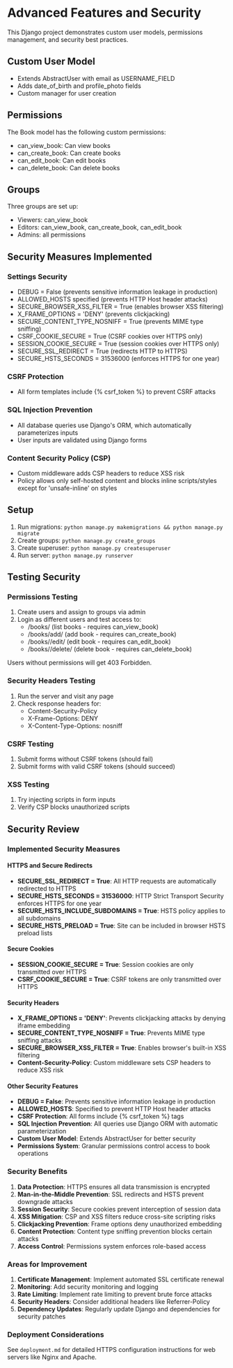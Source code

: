 # Advanced Features and Security

This Django project demonstrates custom user models, permissions management, and security best practices.

## Custom User Model

- Extends AbstractUser with email as USERNAME_FIELD
- Adds date_of_birth and profile_photo fields
- Custom manager for user creation

## Permissions

The Book model has the following custom permissions:
- can_view_book: Can view books
- can_create_book: Can create books
- can_edit_book: Can edit books
- can_delete_book: Can delete books

## Groups

Three groups are set up:
- Viewers: can_view_book
- Editors: can_view_book, can_create_book, can_edit_book
- Admins: all permissions

## Security Measures Implemented

### Settings Security
- DEBUG = False (prevents sensitive information leakage in production)
- ALLOWED_HOSTS specified (prevents HTTP Host header attacks)
- SECURE_BROWSER_XSS_FILTER = True (enables browser XSS filtering)
- X_FRAME_OPTIONS = 'DENY' (prevents clickjacking)
- SECURE_CONTENT_TYPE_NOSNIFF = True (prevents MIME type sniffing)
- CSRF_COOKIE_SECURE = True (CSRF cookies over HTTPS only)
- SESSION_COOKIE_SECURE = True (session cookies over HTTPS only)
- SECURE_SSL_REDIRECT = True (redirects HTTP to HTTPS)
- SECURE_HSTS_SECONDS = 31536000 (enforces HTTPS for one year)

### CSRF Protection
- All form templates include {% csrf_token %} to prevent CSRF attacks

### SQL Injection Prevention
- All database queries use Django's ORM, which automatically parameterizes inputs
- User inputs are validated using Django forms

### Content Security Policy (CSP)
- Custom middleware adds CSP headers to reduce XSS risk
- Policy allows only self-hosted content and blocks inline scripts/styles except for 'unsafe-inline' on styles

## Setup

1. Run migrations: `python manage.py makemigrations && python manage.py migrate`
2. Create groups: `python manage.py create_groups`
3. Create superuser: `python manage.py createsuperuser`
4. Run server: `python manage.py runserver`

## Testing Security

### Permissions Testing
1. Create users and assign to groups via admin
2. Login as different users and test access to:
   - /books/ (list books - requires can_view_book)
   - /books/add/ (add book - requires can_create_book)
   - /books/<id>/edit/ (edit book - requires can_edit_book)
   - /books/<id>/delete/ (delete book - requires can_delete_book)

Users without permissions will get 403 Forbidden.

### Security Headers Testing
1. Run the server and visit any page
2. Check response headers for:
   - Content-Security-Policy
   - X-Frame-Options: DENY
   - X-Content-Type-Options: nosniff

### CSRF Testing
1. Submit forms without CSRF tokens (should fail)
2. Submit forms with valid CSRF tokens (should succeed)

### XSS Testing
1. Try injecting scripts in form inputs
2. Verify CSP blocks unauthorized scripts

## Security Review

### Implemented Security Measures

#### HTTPS and Secure Redirects
- **SECURE_SSL_REDIRECT = True**: All HTTP requests are automatically redirected to HTTPS
- **SECURE_HSTS_SECONDS = 31536000**: HTTP Strict Transport Security enforces HTTPS for one year
- **SECURE_HSTS_INCLUDE_SUBDOMAINS = True**: HSTS policy applies to all subdomains
- **SECURE_HSTS_PRELOAD = True**: Site can be included in browser HSTS preload lists

#### Secure Cookies
- **SESSION_COOKIE_SECURE = True**: Session cookies are only transmitted over HTTPS
- **CSRF_COOKIE_SECURE = True**: CSRF tokens are only transmitted over HTTPS

#### Security Headers
- **X_FRAME_OPTIONS = 'DENY'**: Prevents clickjacking attacks by denying iframe embedding
- **SECURE_CONTENT_TYPE_NOSNIFF = True**: Prevents MIME type sniffing attacks
- **SECURE_BROWSER_XSS_FILTER = True**: Enables browser's built-in XSS filtering
- **Content-Security-Policy**: Custom middleware sets CSP headers to reduce XSS risk

#### Other Security Features
- **DEBUG = False**: Prevents sensitive information leakage in production
- **ALLOWED_HOSTS**: Specified to prevent HTTP Host header attacks
- **CSRF Protection**: All forms include {% csrf_token %} tags
- **SQL Injection Prevention**: All queries use Django ORM with automatic parameterization
- **Custom User Model**: Extends AbstractUser for better security
- **Permissions System**: Granular permissions control access to book operations

### Security Benefits

1. **Data Protection**: HTTPS ensures all data transmission is encrypted
2. **Man-in-the-Middle Prevention**: SSL redirects and HSTS prevent downgrade attacks
3. **Session Security**: Secure cookies prevent interception of session data
4. **XSS Mitigation**: CSP and XSS filters reduce cross-site scripting risks
5. **Clickjacking Prevention**: Frame options deny unauthorized embedding
6. **Content Protection**: Content type sniffing prevention blocks certain attacks
7. **Access Control**: Permissions system enforces role-based access

### Areas for Improvement

1. **Certificate Management**: Implement automated SSL certificate renewal
2. **Monitoring**: Add security monitoring and logging
3. **Rate Limiting**: Implement rate limiting to prevent brute force attacks
4. **Security Headers**: Consider additional headers like Referrer-Policy
5. **Dependency Updates**: Regularly update Django and dependencies for security patches

### Deployment Considerations

See `deployment.md` for detailed HTTPS configuration instructions for web servers like Nginx and Apache.
